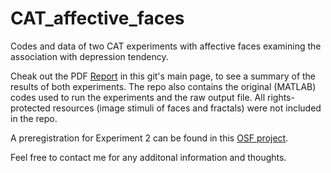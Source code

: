 # CAT_affective_faces
Codes and data of two CAT experiments with affective faces examining  the association with depression tendency.

Cheak out the PDF [Report](https://github.com/tomsalomon/CAT_affective_faces/blob/main/MainAnalysisReport.pdf) in this git's main page, to see a summary of the results of both experiments. The repo also contains the original (MATLAB) codes used to run the experiments and the raw output file. All rights-protected resources (image stimuli of faces and fractals) were not included in the repo. 

A preregistration for Experiment 2 can be found in this [OSF project](osf.io/nt6u5/).

Feel free to contact me for any additonal information and thoughts. 
